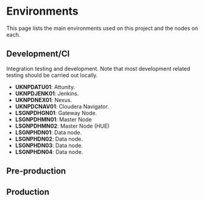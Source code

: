 # Environments

This page lists the main environments used on this project and the nodes on each.

## Development/CI

Integration testing and development. Note that most development related testing should be carried out locally.

*   **UKNPDATU01**: Attunity.
*   **UKNPDJENK01**: Jenkins.
*   **UKNPDNEX01**: Nexus.
*   **UKNPDCNAV01**: Cloudera Navigator.
*   **LSGNPDHGN01**: Gateway Node.
*   **LSGNPDHMN01**: Master Node
*   **LSGNPDHMN02**: Master Node (HUE)
*   **LSGNPHDN01**: Data node.
*   **LSGNPHDN02**: Data node.
*   **LSGNPHDN03**: Data node.
*   **LSGNPHDN04**: Data node.

## Pre-production

## Production
